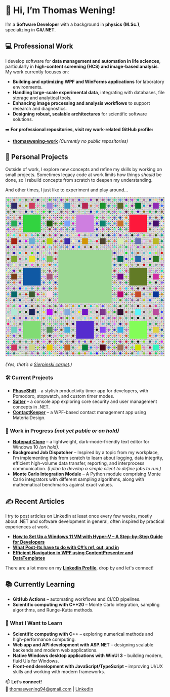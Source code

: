 # 👋 Hi, I’m Thomas Wening!  
I’m a **Software Developer** with a background in **physics (M.Sc.)**, specializing in **C#/.NET**.  

## 💻 Professional Work  
I develop software for **data management and automation in life sciences**, particularly in **high-content screening (HCS) and image-based analysis**. My work currently focuses on:  
- **Building and optimizing WPF and WinForms applications** for laboratory environments.
- **Handling large-scale experimental data**, integrating with databases, file storage and analytical tools.  
- **Enhancing image processing and analysis workflows** to support research and diagnostics.  
- **Designing robust, scalable architectures** for scientific software solutions.  

➡️ **For professional repositories, visit my work-related GitHub profile:** 
- [**thomaswening-work**](https://github.com/thomaswening-work) *(Currently no public repositories)*  

## 🚀 Personal Projects  
Outside of work, I explore new concepts and refine my skills by working on small projects. Sometimes legacy code at work limits how things *should* be done, so I rebuild concepts from scratch to deepen my understanding. 

And other times, I just like to experiment and play around…  

![Sierpinski Carpet](fractal.png)  

*(Yes, that’s a [Sierpinski carpet](https://www.wikiwand.com/en/articles/Sierpinski_carpet).)*  

### 🛠️ Current Projects  
- **[PhaseShift](https://github.com/thomaswening/PhaseShift/tree/main)** – a stylish productivity timer app for developers, with Pomodoro, stopwatch, and custom timer modes.
- **[Salter](https://github.com/thomaswening/salter)** – a console app exploring core security and user management concepts in .NET.  
- **[ContactKeeper](https://github.com/thomaswening/ContactKeeper)** – a WPF-based contact management app using MaterialDesign.

### 🔧 Work in Progress *(not yet public or on hold)*  
- **[Notepad Clone](https://github.com/thomaswening/NotePadClone)** – a lightweight, dark-mode-friendly text editor for Windows 10 *(on hold)*.  
- **Background Job Dispatcher** – Inspired by a topic from my workplace, I’m implementing this from scratch to learn about logging, data integrity, efficient high-volume data transfer, reporting, and interprocess communication. *(I plan to develop a simple client to define jobs to run.)*  
- **Monte Carlo Integration Module** – A Python module comprising Monte Carlo integrators with different sampling algorithms, along with mathematical benchmarks against exact values.

## ✍️ Recent Articles

I try to post articles on LinkedIn at least once every few weeks, mostly about .NET and software development in general, often inspired by practical experiences at work.

- **[How to Set Up a Windows 11 VM with Hyper-V – A Step-by-Step Guide for Developers](https://www.linkedin.com/pulse/how-set-up-windows-11-vm-hyper-v-step-by-step-guide-thomas-wening-cslxe/?trackingId=EXuAtVNIR3WwxOfxpmxedQ%3D%3D)**
- **[What Post-Its have to do with C#’s ref, out, and in](https://www.linkedin.com/pulse/what-post-its-have-do-cs-ref-out-thomas-wening-waole/?trackingId=EXuAtVNIR3WwxOfxpmxedQ%3D%3D)**
- **[Efficient Navigation in WPF using ContentPresenter and DataTemplates](https://www.linkedin.com/pulse/efficient-navigation-wpf-using-contentpresenter-thomas-wening-zdqie/?trackingId=Pa4T0iKTS52ro%2B5gGPT%2Ffw%3D%3D)**

There are a lot more on my **[LinkedIn Profile](https://www.linkedin.com/in/thomas-wening-a96aa51b8/)**, drop by and let's connect!

## 📚 Currently Learning  
- **GitHub Actions** – automating workflows and CI/CD pipelines.
- **Scientific computing with C++20** – Monte Carlo integration, sampling algorithms, and Runge-Kutta methods.

### 📖 What I Want to Learn
- **Scientific computing with C++** – exploring numerical methods and high-performance computing.  
- **Web app and API development with ASP.NET** – designing scalable backends and modern web applications.  
- **Native Windows desktop applications with WinUI 3** – building modern, fluid UIs for Windows.  
- **Front-end development with JavaScript/TypeScript** – improving UI/UX skills and working with modern frameworks.  

📫 **Let’s connect!**  
📧 [thomaswening94@gmail.com](mailto:thomaswening94@gmail.com) | [LinkedIn](https://www.linkedin.com/in/thomas-wening-a96aa51b8/)  
